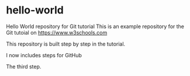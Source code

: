 # hello-world
Hello World repository for Git tutorial
This is an example repository for the Git tutoial on https://www.w3schools.com

This repository is built step by step in the tutorial.

I now includes steps for GitHub


The third step.

